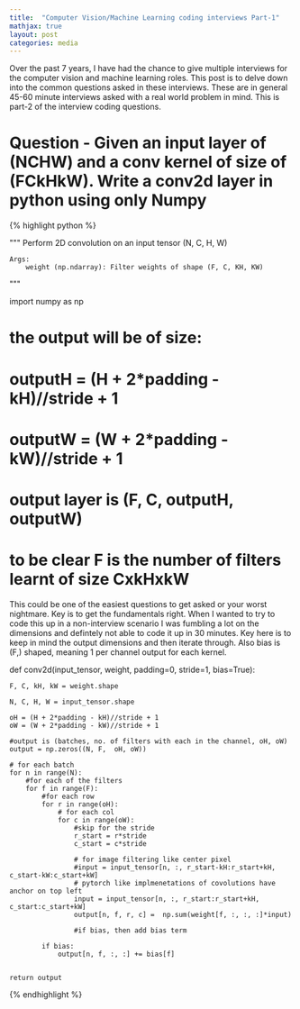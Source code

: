 ```yaml
---
title:  "Computer Vision/Machine Learning coding interviews Part-1"
mathjax: true
layout: post
categories: media
---
```


Over the past 7 years, I have had the chance to give multiple interviews for the computer vision and machine learning roles. This post is to delve down into the common questions asked in these interviews. These are in general 45-60 minute interviews asked with a real world problem in mind. This is part-2 of the interview coding questions.


# Question - Given an input layer of (NCHW) and a conv kernel of size of (FCkHkW). Write a conv2d layer in python using only Numpy



{% highlight python %}

"""
    Perform 2D convolution on an input tensor (N, C, H, W)
    
    Args:
        weight (np.ndarray): Filter weights of shape (F, C, KH, KW)
"""

import numpy as np


# the output will be of size:
# outputH = (H + 2*padding - kH)//stride + 1
# outputW = (W + 2*padding - kW)//stride + 1
# output layer is (F, C, outputH, outputW)

# to be clear F is the number of filters learnt of size CxkHxkW

This could be one of the easiest questions to get asked or your worst nightmare. Key is to get the fundamentals right. When I wanted to try to code this up in a non-interview scenario I was fumbling a lot on the dimensions and defintely not able to code it up in 30 minutes. Key here is to keep in mind the output dimensions and then iterate through. Also bias is (F,) shaped, meaning 1 per channel output for each kernel.

def conv2d(input_tensor, weight, padding=0, stride=1, bias=True):

    F, C, kH, kW = weight.shape

    N, C, H, W = input_tensor.shape

    oH = (H + 2*padding - kH)//stride + 1
    oW = (W + 2*padding - kW)//stride + 1

    #output is (batches, no. of filters with each in the channel, oH, oW)
    output = np.zeros((N, F,  oH, oW))

    # for each batch
    for n in range(N):
        #for each of the filters
        for f in range(F):
            #for each row
            for r in range(oH):
                # for each col
                for c in range(oW):
                    #skip for the stride
                    r_start = r*stride
                    c_start = c*stride
                    
                    # for image filtering like center pixel
                    #input = input_tensor[n, :, r_start-kH:r_start+kH, c_start-kW:c_start+kW]
                    # pytorch like implmenetations of covolutions have anchor on top left
                    input = input_tensor[n, :, r_start:r_start+kH, c_start:c_start+kW]
                    output[n, f, r, c] =  np.sum(weight[f, :, :, :]*input)

                    #if bias, then add bias term
            
            if bias:
                output[n, f, :, :] += bias[f]

    
    return output

{% endhighlight %}


